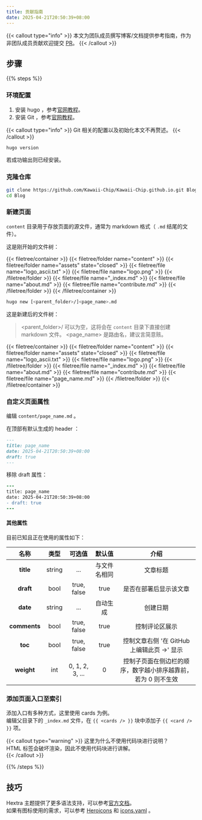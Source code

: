 ```yaml
---
title: 贡献指南
date: 2025-04-21T20:50:39+08:00
---
```


{{< callout type="info" >}}
  本文为团队成员撰写博客/文档提供参考指南，作为非团队成员贡献欢迎提交 [PR](https://github.com/Kawaii-Chip/Kawaii-Chip.github.io/pulls)。
{{< /callout >}}

## 步骤

{{% steps %}}

### 环境配置

1. 安装 hugo ，参考[官网教程](https://gohugo.io/installation/)。
2. 安装 Git ，参考[官网教程](https://git-scm.com/book/en/v2/Getting-Started-Installing-Git)。

{{< callout type="info" >}}
  Git 相关的配置以及初始化本文不再赘述。
{{< /callout >}}

```bash
hugo version
```

若成功输出则已经安装。

### 克隆仓库

```bash
git clone https://github.com/Kawaii-Chip/Kawaii-Chip.github.io.git Blog
cd Blog
```

### 新建页面

`content` 目录用于存放页面的源文件，通常为 markdown 格式（ `.md` 结尾的文件）。

这是刚开始的文件树：

{{< filetree/container >}}
  {{< filetree/folder name="content" >}}
    {{< filetree/folder name="assets" state="closed" >}}
      {{< filetree/file name="logo_ascii.txt" >}}
      {{< filetree/file name="logo.png" >}}
    {{< /filetree/folder >}}
    {{< filetree/file name="_index.md" >}}
    {{< filetree/file name="about.md" >}}
    {{< filetree/file name="contribute.md" >}}
  {{< /filetree/folder >}}
{{< /filetree/container >}}

```bash
hugo new [<parent_folder>/]<page_name>.md
```

这是新建后的文件树：

> <parent_folder>/ 可以为空，这将会在 `content` 目录下直接创建 markdown 文件。
> <page_name> 是路由名，建议言简意赅。

{{< filetree/container >}}
  {{< filetree/folder name="content" >}}
    {{< filetree/folder name="assets" state="closed" >}}
      {{< filetree/file name="logo_ascii.txt" >}}
      {{< filetree/file name="logo.png" >}}
    {{< /filetree/folder >}}
    {{< filetree/file name="_index.md" >}}
    {{< filetree/file name="about.md" >}}
    {{< filetree/file name="contribute.md" >}}
    {{< filetree/file name="page_name.md" >}}
  {{< /filetree/folder >}}
{{< /filetree/container >}}

### 自定义页面属性

编辑 `content/page_name.md` 。

在顶部有默认生成的 header ：

```markdown {filename="page_name.md",linenos=table}
---
title: page_name
date: 2025-04-21T20:50:39+08:00
draft: true
---
```

移除 draft 属性：

```diff {filename="page_name.md",linenos=table}
---
title: page_name
date: 2025-04-21T20:50:39+08:00
- draft: true
---
```

#### 其他属性

目前已知且正在使用的属性如下：

| 名称         | 类型   | 可选值          | 默认值       | 介绍                                                          |
|:------------:|:------:|:---------------:|:------------:|:-------------------------------------------------------------:|
| **title**    | string | ...             | 与文件名相同 | 文章标题                                                      |
| **draft**    | bool   | true, false     | true         | 是否在部署后显示该文章                                        |
| **date**     | string | ...             | 自动生成     | 创建日期                                                      |
| **comments** | bool   | true, false     | true         | 控制评论区展示                                                |
| **toc**      | bool   | true, false     | true         | 控制文章右侧 '在 GitHub 上编辑此页 →' 显示                    |
| **weight**   | int    | 0, 1, 2, 3, ... | 0            | 控制子页面在侧边栏的顺序，数字越小排序越靠前，若为 0 则不生效 |

### 添加页面入口至索引

添加入口有多种方式，这里使用 cards 为例。  
编辑父目录下的 `_index.md` 文件，在 `{{ <cards /> }}` 块中添加子 `{{ <card /> }}` 项。  

{{< callout type="warning" >}}
  这里为什么不使用代码块进行说明？  
  HTML 标签会破坏渲染，因此不使用代码块进行讲解。  
{{< /callout >}}

{{% /steps %}}

## 技巧

Hextra 主题提供了更多语法支持，可以参考[官方文档](https://imfing.github.io/hextra/zh-cn/docs/guide/)。  
如果有图标使用的需求，可以参考 [Heroicons](https://v1.heroicons.com/) 和 [icons.yaml](https://github.com/imfing/hextra/blob/main/data/icons.yaml) 。  
